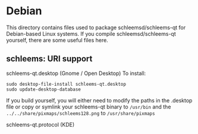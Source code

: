 
Debian
====================
This directory contains files used to package schleemsd/schleems-qt
for Debian-based Linux systems. If you compile schleemsd/schleems-qt yourself, there are some useful files here.

## schleems: URI support ##


schleems-qt.desktop  (Gnome / Open Desktop)
To install:

	sudo desktop-file-install schleems-qt.desktop
	sudo update-desktop-database

If you build yourself, you will either need to modify the paths in
the .desktop file or copy or symlink your schleems-qt binary to `/usr/bin`
and the `../../share/pixmaps/schleems128.png` to `/usr/share/pixmaps`

schleems-qt.protocol (KDE)

